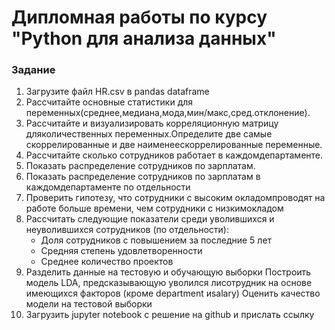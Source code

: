# **Дипломная работы по курсу "Python для анализа данных"**
### Задание

1. Загрузите файл HR.csv в pandas dataframe
2. Рассчитайте основные статистики для переменных(среднее,медиана,мода,мин/макс,сред.отклонение).
3. Рассчитайте и визуализировать корреляционную матрицу дляколичественных переменных.Определите две самые скоррелированные и две наименеескоррелированные переменные.
4. Рассчитайте сколько сотрудников работает в каждомдепартаменте.
5. Показать распределение сотрудников по зарплатам.
6. Показать распределение сотрудников по зарплатам в каждомдепартаменте по отдельности
7. Проверить гипотезу, что сотрудники с высоким окладомпроводят на работе больше времени, чем сотрудники с низкимокладом
8. Рассчитать следующие показатели среди уволившихся и неуволившихся сотрудников (по отдельности):
   * Доля сотрудников с повышением за последние 5 лет
   * Средняя степень удовлетворенности
   * Среднее количество проектов
10. Разделить данные на тестовую и обучающую выборки
   Построить модель LDA, предсказывающую уволился лисотрудник на основе имеющихся факторов (кроме department иsalary) Оценить качество модели на тестовой выборки
11. Загрузить jupyter notebook с решение на github и прислать ссылку

